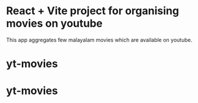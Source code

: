 # React + Vite project for organising movies on youtube

This app aggregates few malayalam movies which are available on youtube.
# yt-movies
# yt-movies
